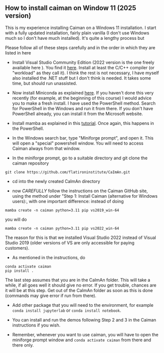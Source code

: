 ##  How to install caiman on Window 11 (2025 version)

This is my experience installing Caiman on a Windows 11 installation. I start with a fully updated installation, fairly plain vanilla (I don't use Windows much so I don't have much installed). 
It's quite a lengthy process but 

Please follow all of these steps carefully and in the order in which they are listed in here

- Install Visual Studio Community Edition (2022 version is the one freely available here ). You find it [here](https://visualstudio.microsoft.com/downloads/). Install at least the C/C++ compiler (or "workload" as they call it). I think the rest is not necessary, I have myself also installed the .NET stuff but I don't think is needed. It takes some time, but should run unassisted. 

- Now install Miniconda as explained [here](https://www.anaconda.com/docs/getting-started/miniconda/install). If you haven't done this very recently (for example, at the beginning of this course) I would advice you to make a fresh install. I have used the PowerShell method. Search for PowerShell in the Windows and run it from there. If you don't have PowerShell already, you can install it from the Microsoft website. 

- Install mamba as explained in this [tutorial](https://christianjmills.com/posts/mamba-getting-started-tutorial-windows/index.html). Once again, this happens in the PowerShell. 

- In the Windows search bar, type "Miniforge prompt", and open it. This will open a "special" powershell window. You will need to access Caiman always from that window. 

- In the miniforge prompt, go to a suitable directory and git clone the caiman repository
```
git clone https://github.com/flatironinstitute/CaImAn.git
```

- cd into the newly created CaImAn directory

- now *CAREFULLY* follow the instructions on the Caiman GitHub site, using the method under "Step 1: Install Caiman (alternative for Windows users):, with one important difference: instead of doing 
```
mamba create -n caiman python=3.11 pip vs2019_win-64
```
you will do 
```
mamba create -n caiman python=3.11 pip vs2022_win-64
```

The reason for this is that we installed Visual Studio 2022 instead of Visual Studio 2019 (older versions of VS are only accessible for paying customers). 
- As mentioned in the instructions, do 
```
conda activate caiman
pip install .
```
The last step assumes that you are in the CaImAn folder. This will take a while, if all goes well it should give no error. If you get trouble, chances are it will be at this step. Get out of the CaImAn folder as soon as this is done (commands may give error if run from there). 

- Add other package that you will need to the environment, for example `conda install jupyterlab` or `conda install notebook`. 

- You can install and run the demos following Step 2 and 3 in the Caiman instructions if you wish.

- Remember, whenever you want to use caiman, you will have to open the miniforge prompt window and `conda activate caiman` from there and there only. 



